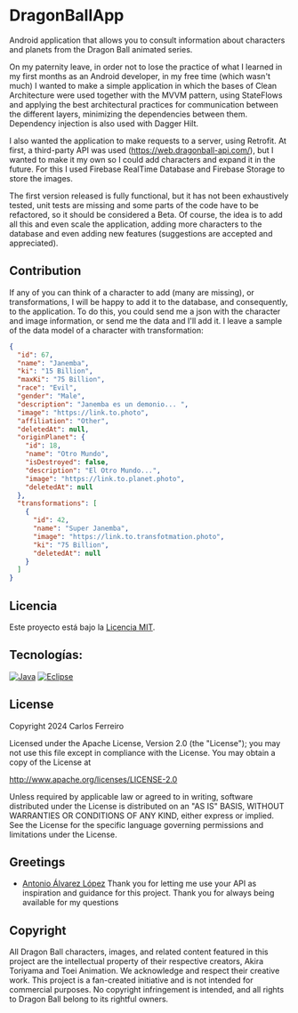# DragonBallApp
Android application that allows you to consult information about characters and planets from the Dragon Ball animated series.

On my paternity leave, in order not to lose the practice of what I learned in my first months as an Android developer, in my free time (which wasn't much) I wanted to make a simple application in which the bases of Clean Architecture were used together with the MVVM pattern, using StateFlows and applying the best architectural practices for communication between the different layers, minimizing the dependencies between them.  Dependency injection is also used with Dagger Hilt. 

I also wanted the application to make requests to a server, using Retrofit.  At first, a third-party API was used (https://web.dragonball-api.com/), but I wanted to make it my own so I could add characters and expand it in the future.  For this I used Firebase RealTime Database and Firebase Storage to store the images.

The first version released is fully functional, but it has not been exhaustively tested, unit tests are missing and some parts of the code have to be refactored, so it should be considered a Beta.  Of course, the idea is to add all this and even scale the application, adding more characters to the database and even adding new features (suggestions are accepted and appreciated).

## Contribution

If any of you can think of a character to add (many are missing), or transformations, I will be happy to add it to the database, and consequently, to the application.  To do this, you could send me a json with the character and image information, or send me the data and I'll add it.  I leave a sample of the data model of a character with transformation:
```json
{
  "id": 67,
  "name": "Janemba",
  "ki": "15 Billion",
  "maxKi": "75 Billion",
  "race": "Evil",
  "gender": "Male",
  "description": "Janemba es un demonio... ",
  "image": "https://link.to.photo",
  "affiliation": "Other",
  "deletedAt": null,
  "originPlanet": {
    "id": 18,
    "name": "Otro Mundo",
    "isDestroyed": false,
    "description": "El Otro Mundo...",
    "image": "https://link.to.planet.photo",
    "deletedAt": null
  },
  "transformations": [
    {
      "id": 42,
      "name": "Super Janemba",
      "image": "https://link.to.transfotmation.photo",
      "ki": "75 Billion",
      "deletedAt": null
    }
  ]
}
```
## Licencia

Este proyecto está bajo la [Licencia MIT](LICENSE).

## Tecnologías:
[![Java](https://img.shields.io/badge/Java-ED8B00?style=for-the-badge&logo=java&logoColor=white)]()
[![Eclipse](https://badgen.net/badge/icon/eclipse?icon=eclipse&label)](https://eclipse.org/)

## License

Copyright 2024 Carlos Ferreiro

Licensed under the Apache License, Version 2.0 (the "License");
you may not use this file except in compliance with the License.
You may obtain a copy of the License at

http://www.apache.org/licenses/LICENSE-2.0

Unless required by applicable law or agreed to in writing, software
distributed under the License is distributed on an "AS IS" BASIS,
WITHOUT WARRANTIES OR CONDITIONS OF ANY KIND, either express or implied.
See the License for the specific language governing permissions and
limitations under the License.

## Greetings

* [Antonio Álvarez López](https://github.com/intentodepirata)
  Thank you for letting me use your API as inspiration and guidance for this project.  Thank you for always being available for my questions

## Copyright 
All Dragon Ball characters, images, and related content featured in this project are the intellectual property of their respective creators, Akira Toriyama and Toei Animation. We acknowledge and respect their creative work. This project is a fan-created initiative and is not intended for commercial purposes. No copyright infringement is intended, and all rights to Dragon Ball belong to its rightful owners.
